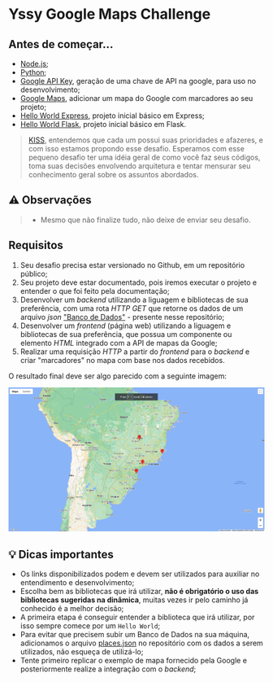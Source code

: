 # Yssy Google Maps Challenge

## Antes de começar...

- [Node.js](https://nodejs.org/en);
- [Python](https://www.python.org/downloads/);
- [Google API Key](https://developers.google.com/maps/documentation/javascript/get-api-key?hl=pt-br), geração de uma chave de API na google, para uso no desenvolvimento;
- [Google Maps](https://developers.google.com/maps/documentation/javascript/adding-a-google-map?hl=pt-br), adicionar um mapa do Google com marcadores ao seu projeto;
- [Hello World Express](https://expressjs.com/pt-br/starter/hello-world.html), projeto inicial básico em Express;
- [Hello World Flask](https://pythonbasics.org/flask-tutorial-hello-world/), projeto inicial básico em Flask.

>[KISS](https://uxdesign.blog.br/a-origem-do-keep-it-simple-stupid-kiss-b24085dc1327), entendemos que cada um possui suas prioridades e afazeres, e com isso estamos propondo esse desafio. Esperamos com esse pequeno desafio ter uma idéia geral de como você faz seus códigos, toma suas decisões envolvendo arquitetura e tentar mensurar seu conhecimento geral sobre os assuntos abordados.
## :warning: Observações
> - Mesmo que não finalize tudo, não deixe de enviar seu desafio. 

## Requisitos

1. Seu desafio precisa estar versionado no Github, em um repositório público;
2. Seu projeto deve estar documentado, pois iremos executar o projeto e entender o que foi feito pela documentação;
3. Desenvolver um _backend_ utilizando a liguagem e bibliotecas de sua preferência, com uma rota _HTTP GET_ que retorne os dados de um arquivo _json_ ["Banco de Dados"](places.json) - presente nesse repositório;
4. Desenvolver um _frontend_ (página web) utilizando a liguagem e bibliotecas de sua preferência, que possua um componente ou elemento _HTML_ integrado com a API de mapas da Google;
5. Realizar uma requisição _HTTP_ a partir do _frontend_ para o _backend_ e criar "marcadores" no mapa com base nos dados recebidos.

O resultado final deve ser algo parecido com a seguinte imagem: 

![Imagem da página](yssy-google-maps.png)

## :bulb: Dicas importantes

- Os links disponibilizados podem e devem ser utilizados para auxiliar no entendimento e desenvolvimento;
- Escolha bem as bibliotecas que irá utilizar, **não é obrigatório o uso das bibliotecas sugeridas na dinâmica**, muitas vezes ir pelo caminho já conhecido é a melhor decisão;
- A primeira etapa é conseguir entender a biblioteca que irá utilizar, por isso sempre comece por um `Hello World`;
- Para evitar que precisem subir um Banco de Dados na sua máquina, adicionamos o arquivo [places.json](places.json) no repositório com os dados a serem utilizados, não esqueça de utilizá-lo;
- Tente primeiro replicar o exemplo de mapa fornecido pela Google e posteriormente realize a integração com o _backend_;